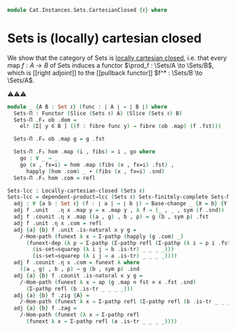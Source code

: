 <!--
```agda
open import Cat.CartesianClosed.Locally
open import Cat.Instances.Sets.Complete
open import Cat.Diagram.Exponential
open import Cat.Functor.Pullback
open import Cat.Functor.Adjoint
open import Cat.Instances.Slice
open import Cat.Prelude
```
-->

```agda
module Cat.Instances.Sets.CartesianClosed {ℓ} where
```

<!--
```agda
open Functor
open /-Obj
open /-Hom
open _⊣_
open _=>_
```
-->

# Sets is (locally) cartesian closed

We show that the category of Sets is [locally cartesian closed], i.e.
that every map $f : A \to B$ of Sets induces a functor $\prod_f :
\Sets/A \to \Sets/B$, which is [[right adjoint]] to the [[pullback
functor]] $f^* : \Sets/B \to \Sets/A$.

[locally cartesian closed]: Cat.CartesianClosed.Locally.html

⚠️⚠️⚠️

```agda
module _ {A B : Set ℓ} (func : ∣ A ∣ → ∣ B ∣) where
  Sets-Π : Functor (Slice (Sets ℓ) A) (Slice (Sets ℓ) B)
  Sets-Π .F₀ ob .dom =
    el! (Σ[ y ∈ B ] ((f : fibre func y) → fibre (ob .map) (f .fst)))

  Sets-Π .F₀ ob .map g = g .fst

  Sets-Π .F₁ hom .map (i , fibs) = i , go where
    go : ∀ _ → _
    go (x , fx=i) = hom .map (fibs (x , fx=i) .fst) ,
      happly (hom .com) _ ∙ (fibs (x , fx=i) .snd)
  Sets-Π .F₁ hom .com = refl
```

<!--
```agda
  Sets-Π .F-id = ext λ x y → Σ-pathp refl
    (funext λ x → Σ-pathp refl (A .is-tr _ _ _ _))
  Sets-Π .F-∘ f g = ext λ x y → Σ-pathp refl
    (funext λ x → Σ-pathp refl (A .is-tr _ _ _ _))
```
-->

```agda
Sets-lcc : Locally-cartesian-closed (Sets ℓ)
Sets-lcc = dependent-product→lcc (Sets ℓ) Sets-finitely-complete Sets-Π adj where
  adj : ∀ {a b : Set ℓ} (f : ∣ a ∣ → ∣ b ∣) → Base-change _ {X = b} {Y = a} f ⊣ Sets-Π f
  adj f .unit   .η x .map y = x .map y , λ f → (_ , _ , sym (f .snd)) , refl
  adj f .counit .η x .map ((a , g) , b , p) = g (b , sym p) .fst
  adj f .unit .η x .com = refl
  adj {a} {b} f .unit .is-natural x y g =
    /-Hom-path (funext λ x → Σ-pathp (happly (g .com) _)
      (funext-dep (λ p → Σ-pathp (Σ-pathp refl (Σ-pathp (λ i → p i .fst)
        (is-set→squarep (λ i j → b .is-tr) _ _ _ _)))
        (is-set→squarep (λ i j → a .is-tr) _ _ _ _))))
  adj f .counit .η x .com = funext λ where
    ((a , g) , b , p) → g (b , sym p) .snd
  adj {a} {b} f .counit .is-natural x y g =
    /-Hom-path (funext λ x → ap (g .map ⊙ fst ⊙ x .fst .snd)
      (Σ-pathp refl (b .is-tr _ _ _ _)))
  adj {a} {b} f .zig {A} =
    /-Hom-path (funext λ x → Σ-pathp refl (Σ-pathp refl (b .is-tr _ _ _ _)))
  adj {a} {b} f .zag =
    /-Hom-path (funext (λ x → Σ-pathp refl
      (funext λ x → Σ-pathp refl (a .is-tr _ _ _ _))))
```
